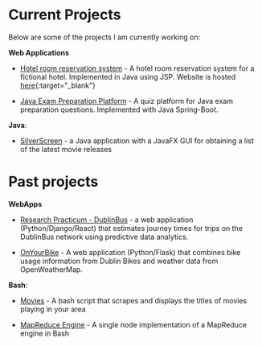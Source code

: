 # Current Projects

Below are some of the projects I am currently working on:

<b>Web Applications</b>
- [Hotel room reservation system](https://thanders.github.io/HotelWebApplication/) - A hotel room reservation system for a fictional hotel. Implemented in Java using JSP. Website is hosted [here](https://134.209.169.146:8443/MariottWebAPP){:target="_blank"}

- [Java Exam Preparation Platform]() - A quiz platform for Java exam preparation questions. Implemented with Java Spring-Boot.

<b>Java</b>:
- [SilverScreen](https://thanders.github.io/silverScreen/) - a Java application with a JavaFX GUI for obtaining a list of the latest movie releases

# Past projects

<b>WebApps</b>
- [Research Practicum - DublinBus](https://github.com/Ematrix163/Dublin_Bus_Project) - a web application (Python/Django/React) that estimates journey times for trips on the DublinBus network using predictive data analytics.

- [OnYourBike](https://github.com/atreanor/OnYourBike) - A web application (Python/Flask) that combines bike usage information from Dublin Bikes and weather data from OpenWeatherMap.

<b>Bash</b>:
- [Movies](https://thanders.github.io/movies/) - A bash script that scrapes and displays the titles of movies playing in your area

- [MapReduce Engine](https://github.com/thanders/MapReduce) - A single node implementation of a MapReduce engine in Bash
